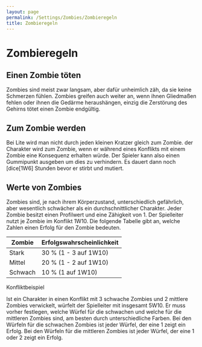 ```yaml
---
layout: page
permalink: /Settings/Zombies/Zombieregeln
title: Zombieregeln
---
```


# Zombieregeln

## Einen Zombie töten

Zombies sind meist zwar langsam, aber dafür unheimlich zäh, da sie keine Schmerzen fühlen. Zombies greifen auch weiter an, wenn ihnen Gliedmaßen fehlen oder ihnen die Gedärme heraushängen, einzig die Zerstörung des Gehirns tötet einen Zombie endgültig.

## Zum Zombie werden

Bei Lite wird man nicht durch jeden kleinen Kratzer gleich zum Zombie. der Charakter wird zum Zombie, wenn er während eines Konflikts mit einem Zombie eine Konsequenz erhalten würde. Der Spieler kann also einen Gummipunkt ausgeben um dies zu verhindern. Es dauert dann noch [dice[1W6] Stunden bevor er stirbt und mutiert.

## Werte von Zombies

Zombies sind, je nach ihrem Körperzustand, unterschiedlich gefährlich, aber wesentlich schwächer als ein durchschnittlicher Charakter. Jeder Zombie besitzt einen Profilwert und eine Zähigkeit von 1. Der Spielleiter nutzt je Zombie im Konflikt 1W10. Die folgende Tabelle gibt an, welche Zahlen einen Erfolg für den Zombie bedeuten.

| Zombie | Erfolgswahrscheinlichkeit |
| - | - |
| Stark | 30 % (1 - 3 auf 1W10) |
| Mittel | 20 % (1 - 2 auf 1W10) |
| Schwach | 10 % (1 auf 1W10) |

<div class="card mb-3">
    <div class="card-header bg-green text-light">Konfliktbeispiel</div>
    <div class="card-body">
        <p>Ist ein Charakter in einen Konflikt mit 3 schwache Zombies und 2 mittlere Zombies verwickelt, würfelt der Spielleiter mit insgesamt 5W10. Er muss vorher festlegen, welche Würfel für die schwachen und welche für die mittleren Zombies sind, am besten durch unterschiedliche Farben. Bei den Würfeln für die schwachen Zombies ist jeder Würfel, der eine 1 zeigt ein Erfolg. Bei den Würfeln für die mittleren Zombies ist jeder Würfel, der eine 1 oder 2 zeigt ein Erfolg.</p>
    </div>
</div>
